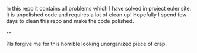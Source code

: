 In this repo it contains all problems which I have solved in project euler site. It is unpolished code and requires a lot of clean up! Hopefully I spend few days to clean this repo and make the code polished.

--

Pls forgive me for this horrible looking unorganized piece of crap.